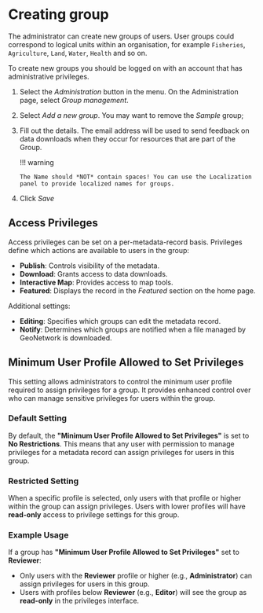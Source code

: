 # Creating group

The administrator can create new groups of users. User groups could correspond to logical units within an organisation, for example `Fisheries`, `Agriculture`, `Land`, `Water`, `Health` and so on.

To create new groups you should be logged on with an account that has administrative privileges.

1.  Select the *Administration* button in the menu. On the Administration page, select *Group management*.

2.  Select *Add a new group*. You may want to remove the *Sample* group;

3.  Fill out the details. The email address will be used to send feedback on data downloads when they occur for resources that are part of the Group.

    !!! warning

        The Name should *NOT* contain spaces! You can use the Localization panel to provide localized names for groups.


4.  Click *Save*

## Access Privileges

Access privileges can be set on a per-metadata-record basis. Privileges define which actions are available to users in the group:

- **Publish**: Controls visibility of the metadata.
- **Download**: Grants access to data downloads.
- **Interactive Map**: Provides access to map tools.
- **Featured**: Displays the record in the *Featured* section on the home page.

Additional settings:
- **Editing**: Specifies which groups can edit the metadata record.
- **Notify**: Determines which groups are notified when a file managed by GeoNetwork is downloaded.

## Minimum User Profile Allowed to Set Privileges

This setting allows administrators to control the minimum user profile required to assign privileges for a group. It provides enhanced control over who can manage sensitive privileges for users within the group.

### Default Setting

By default, the **"Minimum User Profile Allowed to Set Privileges"** is set to **No Restrictions**. This means that any user with permission to manage privileges for a metadata record can assign privileges for users in this group.

### Restricted Setting

When a specific profile is selected, only users with that profile or higher within the group can assign privileges. Users with lower profiles will have **read-only** access to privilege settings for this group.

### Example Usage

If a group has **"Minimum User Profile Allowed to Set Privileges"** set to **Reviewer**:
- Only users with the **Reviewer** profile or higher (e.g., **Administrator**) can assign privileges for users in this group.
- Users with profiles below **Reviewer** (e.g., **Editor**) will see the group as **read-only** in the privileges interface.
